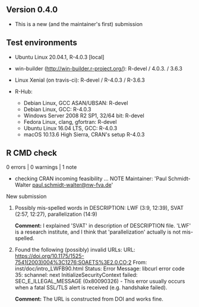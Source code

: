 ## Version 0.4.0

* This is a new (and the maintainer's first) submission

## Test environments

* Ubuntu Linux 20.04.1, R-4.0.3 [local]

* win-builder (http://win-builder.r-project.org/): R-devel / 4.0.3. / 3.6.3
* Linux Xenial (on travis-ci): R-devel / R-4.0.3 / R-3.6.3
* R-Hub:
  * Debian Linux, GCC ASAN/UBSAN: R-devel
  * Debian Linux, GCC: R-4.0.3
  * Windows Server 2008 R2 SP1, 32/64 bit: R-devel
  * Fedora Linux, clang, gfortran: R-devel
  * Ubuntu Linux 16.04 LTS, GCC: R-4.0.3
  * macOS 10.13.6 High Sierra, CRAN's setup R-4.0.3

## R CMD check

0 errors | 0 warnings | 1 note

* checking CRAN incoming feasibility ... NOTE
Maintainer: 'Paul Schmidt-Walter <paul.schmidt-walter@nw-fva.de>'

New submission 

1. Possibly mis-spelled words in DESCRIPTION:
    LWF (3:9, 12:39),
    SVAT (2:57, 12:27),
    parallelization (14:9)
    
    **Comment:** I explained 'SVAT' in description of DESCRIPTION file. 'LWF' is a research institute, and I think that 'parallelization' actually is not mis-spelled.
  
2. Found the following (possibly) invalid URLs:
    URL: https://doi.org/10.1175/1525-7541(2003)004%3C1276:SOAETS%3E2.0.CO;2
    From: inst/doc/intro_LWFB90.html
    Status: Error
    Message: libcurl error code 35:
      	schannel: next InitializeSecurityContext failed: SEC_E_ILLEGAL_MESSAGE (0x80090326) - This error usually occurs when a fatal SSL/TLS alert is received (e.g. handshake failed).
      	
    **Comment:** The URL is constructed from DOI and works fine. 



